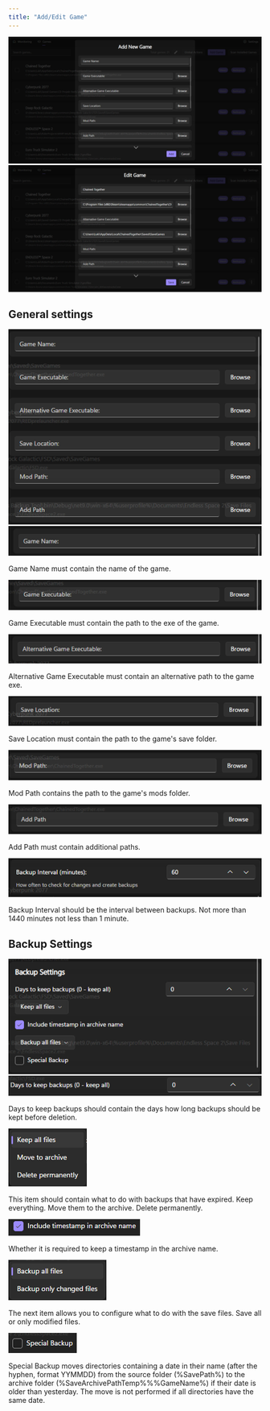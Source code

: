 ```yaml
---
title: "Add/Edit Game"
---
```


<img src="assets/image (4).png" alt="" /><img src="assets/image (10).png" alt="" />

## General settings

<img src="assets/image (23).png" alt="" />

<img src="assets/image (14).png" alt="" />

Game Name must contain the name of the game.

<img src="assets/image (15).png" alt="" />

Game Executable must contain the path to the exe of the game.

<img src="assets/image (16).png" alt="" />

Alternative Game Executable must contain an alternative path to the game exe.

<img src="assets/image (17).png" alt="" />

Save Location must contain the path to the game's save folder.

<img src="assets/image (18).png" alt="" />

Mod Path contains the path to the game's mods folder.

<img src="assets/image (19).png" alt="" />

Add Path must contain additional paths.

<img src="assets/image (21).png" alt="" />

Backup Interval should be the interval between backups. Not more than 1440 minutes not less than 1 minute.

## Backup Settings

<img src="assets/image (12).png" alt="" />

<img src="assets/image (22).png" alt="" />

Days to keep backups should contain the days how long backups should be kept before deletion.

<img src="assets/image (11).png" alt="" />

This item should contain what to do with backups that have expired. Keep everything. Move them to the archive. Delete permanently.

<img src="assets/image (24).png" alt="" />

Whether it is required to keep a timestamp in the archive name.

<img src="assets/image (13).png" alt="" />

The next item allows you to configure what to do with the save files. Save all or only modified files.

<img src="assets/image (25).png" alt="" />

Special Backup moves directories containing a date in their name (after the hyphen, format YYMMDD) from the source folder (%SavePath%) to the archive folder (%SaveArchivePathTemp%%%GameName%) if their date is older than yesterday. The move is not performed if all directories have the same date.
